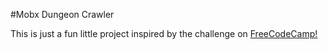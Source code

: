 #Mobx Dungeon Crawler

This is just a fun little project inspired by the challenge on <a target="_blank" rel="noopener noreferrer" href="https://www.freecodecamp.org/">FreeCodeCamp!</a>
